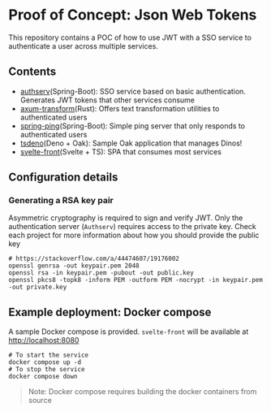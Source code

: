 # Proof of Concept: Json Web Tokens

This repository contains a POC of how to use JWT with a SSO service to
authenticate a user across multiple services.

## Contents

- [authserv](authserv/)(Spring-Boot): SSO service based on basic authentication.
  Generates JWT tokens that other services consume
- [axum-transform](axum-transform/)(Rust): Offers text transformation utilities
  to authenticated users
- [spring-ping](spring-ping)(Spring-Boot): Simple ping server that only responds
  to authenticated users
- [tsdeno](tsdeno/)(Deno + Oak): Sample Oak application that manages Dinos!
- [svelte-front](svelte-front/)(Svelte + TS): SPA that consumes most services

## Configuration details

### Generating a RSA key pair

Asymmetric cryptography is required to sign and verify JWT. Only the
authentication server (`Authserv`) requires access to the private key. Check
each project for more information about how you should provide the public key

```shell
# https://stackoverflow.com/a/44474607/19176002
openssl genrsa -out keypair.pem 2048
openssl rsa -in keypair.pem -pubout -out public.key
openssl pkcs8 -topk8 -inform PEM -outform PEM -nocrypt -in keypair.pem -out private.key
```

## Example deployment: Docker compose

A sample Docker compose is provided. `svelte-front` will be available at
<http://localhost:8080>

```shell
# To start the service
docker compose up -d
# To stop the service
docker compose down
```

> Note: Docker compose requires building the docker containers from source
